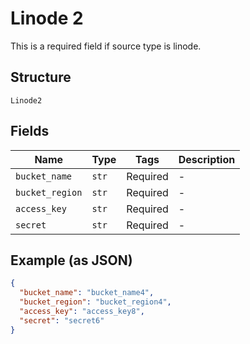 
# Linode 2

This is a required field if source type is linode.

## Structure

`Linode2`

## Fields

| Name | Type | Tags | Description |
|  --- | --- | --- | --- |
| `bucket_name` | `str` | Required | - |
| `bucket_region` | `str` | Required | - |
| `access_key` | `str` | Required | - |
| `secret` | `str` | Required | - |

## Example (as JSON)

```json
{
  "bucket_name": "bucket_name4",
  "bucket_region": "bucket_region4",
  "access_key": "access_key8",
  "secret": "secret6"
}
```

